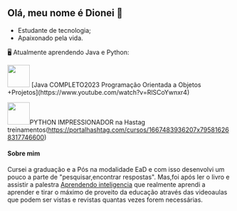 ## Olá, meu nome é Dionei 👋
 - Estudante de tecnologia;
 - Apaixonado pela vida.
 
  🖥️ Atualmente aprendendo Java e Python:
  
 <img width='50' heigth='50' src="https://cdn.jsdelivr.net/gh/devicons/devicon/icons/java/java-original.svg" />
 [Java COMPLETO2023 Programação Orientada a Objetos +Projetos](https://www.youtube.com/watch?v=RlSCoYwnxr4)
 
 <img width='50' heigth='50' src="https://cdn.jsdelivr.net/gh/devicons/devicon/icons/python/python-original.svg" />PYTHON IMPRESSIONADOR na Hastag treinamentos(https://portalhashtag.com/cursos/1667483936207x795816268317746600)
 
 #### Sobre mim
 Cursei a graduação e a Pós na modalidade EaD e com isso desenvolvi um pouco a parte de "pesquisar,encontrar respostas".
 Mas,foi após ler o livro e assistir a palestra [Aprendendo inteligencia](https://www.youtube.com/watch?v=RlSCoYwnxr4) que realmente aprendi a aprender e tirar o máximo  de proveito da educação através das videoaulas que podem ser vistas e revistas quantas vezes forem necessárias.
          

            
          
           
          
          
          

